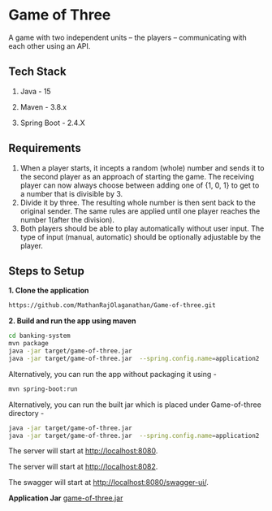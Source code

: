 # **Game of Three**
 A game with two independent units – the players –
communicating with each other using an API.



## Tech Stack

1. Java - 15

2. Maven - 3.8.x

3. Spring Boot - 2.4.X

## Requirements

1. When a player starts, it incepts a random (whole) number and sends it to the second
   player as an approach of starting the game. The receiving player can now always choose
   between adding one of {1, 0, 1} to get to a number that is divisible by 3.
2. Divide it by three. The resulting whole number is then sent back to the original sender.
   The same rules are applied until one player reaches the number 1(after the division).
3. Both players should be able to play automatically without user input. The
   type of input (manual, automatic) should be optionally adjustable by the player.


## Steps to Setup

**1. Clone the application**

```bash
https://github.com/MathanRajOlaganathan/Game-of-three.git
```

**2. Build and run the app using maven**

```bash
cd banking-system
mvn package
java -jar target/game-of-three.jar
java -jar target/game-of-three.jar  --spring.config.name=application2
```

Alternatively, you can run the app without packaging it using -

```bash
mvn spring-boot:run
```
Alternatively, you can run the built  jar which is  placed under Game-of-three directory -

```bash
java -jar target/game-of-three.jar
java -jar target/game-of-three.jar  --spring.config.name=application2
```


The server will start at <http://localhost:8080>.

The server will start at <http://localhost:8082>.

The swagger will start at <http://localhost:8080/swagger-ui/>.

**Application Jar**  [game-of-three.jar](game-of-three.jar)
